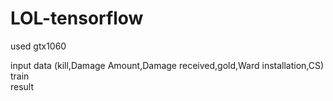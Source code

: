 # LOL-tensorflow

used gtx1060

input data
(kill,Damage Amount,Damage received,gold,Ward installation,CS)
<br>
<img scr="https://github.com/iveinvalue/LOL-tensorflow/blob/master/img/cap3.PNG">
<br>
train
<br>
<img scr="https://github.com/iveinvalue/LOL-tensorflow/blob/master/img/cap1.PNG">
<br>
result
<br>
<img scr="https://github.com/iveinvalue/LOL-tensorflow/blob/master/img/cap2.PNG">
<br>